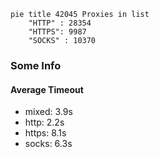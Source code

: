 
```mermaid
pie title 42045 Proxies in list
    "HTTP" : 28354
    "HTTPS": 9987
    "SOCKS" : 10370
```

### Some Info
#### Average Timeout

- mixed: 3.9s
- http: 2.2s
- https: 8.1s
- socks: 6.3s